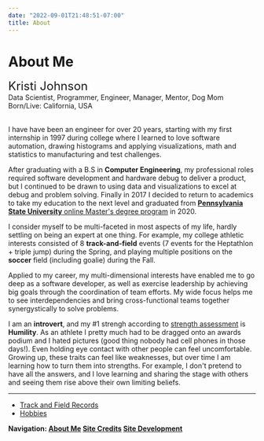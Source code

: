 ```yaml
---
date: "2022-09-01T21:48:51-07:00"
title: About
---
```


<!--- START PAGINATE FEATURE --->
<!--- #################### section 1 ########################### --->

<span class="about1">

# About Me

<font size = 5>
Kristi Johnson
</font>
<br/>
Data Scientist, Programmer, Engineer, Manager, Mentor, Dog Mom
<br/>
Born/Live: California, USA
<br/>
<br/>

I have have been an engineer for over 20 years, starting with my first internship in 1997 during college where I learned to love software automation, drawing histograms and applying visualizations, math and statistics to manufacturing and test challenges.  

After graduating with a B.S in **Computer Engineering**, my professional roles required software development and hardware debug to deliver a product, but I continued to be drawn to using data and visualizations to excel at debug and problem solving.  Finally in 2017 I decided to return to academics to take my education to the next level and graduated from [**Pennsylvania State University** online Master's degree program](https://bulletins.psu.edu/graduate/programs/majors/statistics/) in 2020.

I consider myself to be multi-faceted in most aspects of my life, hardly settling on being an expert at one thing.  For example, my college athletic interests consisted of 8 **track-and-field** events (7 events for the Heptathlon + triple jump) during the Spring, and playing multiple positions on the **soccer** field (including goalie) during the Fall.  

Applied to my career, my multi-dimensional interests have enabled me to go deep as a software developer, as well as exercise leadership by achieving big goals through the coordination of team efforts.  My wide focus helps me to see interdependencies and bring cross-functional teams together synergystically to solve problems.

I am an **introvert**, and my #1 strengh according to [strength assessment](https://www.viacharacter.org/) is **Humility**.  As an athlete I pretty much had to be dragged onto an awards podium and I hated pictures (good thing nobody had cell phones in those days!).  Even holding eye contact with other people can feel uncomfortable.  Growing up, these traits can feel like weaknesses, but over time I am learning how to turn them into strengths.  For example, I don't pretend to have all the answers, and I love learning and sharing the stage with others and seeing them rise above their own limiting beliefs.

</span> 

<!--- end about1 --->

<!--- ############################################### --->

<span class="about1-2" style="display:none">

### Most Memorable Career Moments

Top experiences that have shaped me include:

1. Living and working in **Haifa, Israel** for 2 months surrounding Rosh Hashanah
2. The adrenaline rush of a product "**Power-On**" and getting things to work under schedule pressure.
3. Achieving audacious goals through coordination of many people working together as a **team**
4. Company and Team celebrations where lifelong **friendships** are made

</span> 

<!--- ############################################### --->

<span class="about1-3" style="display:none">

### Track and Field Records

Just for fun, here are my college bests:

|Event             |Record       |
|:--------------   |:--------    |
|Heptathlon        | 4684 points |
|Long Jump         | 18'3"       |
|Triple Jump       | 38'3"       |
|High Jump         | 5'5"        |
|Javelin           | 148'2" (*)  |
|Shot Put          | 35'2"       |
|200m              | 26.9s       |
|100m Hurdles      | 15.9s       |
|800m              | let's not talk about that :-/ |

(*) National championship All-American and still holds the record at Chico State University (as of 2022).  This achievement landed me in [Chico's **Atehletic Hall-Of-Fame** 2018](https://chicowildcats.com/sports/2019/1/3/chico-state-hall-of-fame-class-of-2018.aspx), and inducted into my junior college [Diablo Valley College Athletic Hall of Fame](https://diablovalley.prestosports.com/HOF/HOF_2020) in 2020.  

</span> 

<!--- ############################################### --->

<span class="about1-4" style="display:none">

### Hobbies

**Travel**:

**Road Cycling**:
Riding 72 miles at 6500 ft of elevation around South Lake Tahoe, CA.  

**Mountain Biking**: Specialized full suspension StumpJumper

**Wellness**: [Beachbody On-Demand](https://www.beachbodyondemand.com/), Walking my dog.

**Martial Arts**: Black belt in Mui Thai kickboxing and self defense.

**Reading**: nonstop

**Movies**: comedy, action (never horror)

**Podcasts**: Brene Brown on Spotify

**Music**: From country (Dolly Parton) to hard rock (A7X), and seen them in concert too.

**Blog**: This is it, you're already here! :-)

</span> 

<!--- ############################################### --->

<span class="about1-link">

----------------------------------------------------------------------

* <a href="#" class="page1-3">Track and Field Records</a>
* <a href="#" class="page1-4">Hobbies</a>

</span>

<!--- end page1-2 --->

<!--- #################### STEP 2 ########################### --->
<span class="about2" style="display:none">

# Credits and Acknowledgement

This site was inspired by the ASA Committee on Career Development [Portfolio Project](https://ccdportfolio.netlify.app) written in Amstat news June 2022.  Source code and method follows the fantastic tutorial [bookdown](https://bookdown.org/yihui/blogdown/) by Yihui Xie, Amber Thomas, Alison Presmanes Hill (2022-08-08).
<br/>
Icon sources:
* <a href="https://www.freepnglogos.com/pics/logo-home-png">Logo Home from freepnglogos.com</a>
* <a href="https://www.freepnglogos.com/pics/512x512-logo">512x512 Logo from freepnglogos.com</a>
* <a href="https://www.freepnglogos.com/pics/linkedin-logo-png">Linkedin Logo from freepnglogos.com</a>



</span>

<!--- #################### STEP 3 ########################### --->
<span class="about3" style="display:none">

# Site Development

**<u>How this site is created</u>**
<br/>
This site is built using R language blogdown package and hosted from Netlify connected to my github source code.  I used the default theme that came by following the bookdown tutorial and then leveraged some bits from ccdportfolio's 'minimal' theme to add category and tag links on the home page above the blog title.  I like the concept to include those to assist users to find content they are looking for if the number of blog titles continue to increase.

</span>



<!--- #################### end of content ########################### 
--->

<p><b>Navigation: <span style="color: #3d85c6;">
<a href="#" class="page1">About Me</a>
<a href="#" class="page2">Site Credits</a>
<a href="#" class="page3">Site Development</a>
</b></p>

<!--- below code will show/hide sections based on which is selected --->

<script src="//ajax.googleapis.com/ajax/libs/jquery/1.11.1/jquery.min.js"></script>

<script style="text/javascript">
jQuery(document).ready(function(){
jQuery('.page1').click(function(){
jQuery('.about1').show();jQuery('.about1-link').show();
jQuery('.about1-2').hide();
jQuery('.about1-3').hide();
jQuery('.about1-4').hide();
jQuery('.about2').hide();
jQuery('.about3').hide();
jQuery('.window').scrollTo(0,0);
return false;
});
jQuery('.page1-2').click(function(){
jQuery('.about1').show();jQuery('.about1-link').show();
jQuery('.about1-2').show();
jQuery('.about1-3').hide();
jQuery('.about1-4').hide();
jQuery('.about2').hide();
jQuery('.about3').hide();
return false;
});
jQuery('.page1-3').click(function(){
jQuery('.about1').show();jQuery('.about1-link').show();
jQuery('.about1-2').hide();
jQuery('.about1-3').show();
jQuery('.about1-4').hide();
jQuery('.about2').hide();
jQuery('.about3').hide();
return false;
});
jQuery('.page1-4').click(function(){
jQuery('.about1').show();jQuery('.about1-link').show();
jQuery('.about1-2').hide();
jQuery('.about1-3').hide();
jQuery('.about1-4').show();
jQuery('.about2').hide();
jQuery('.about3').hide();
return false;
});
jQuery('.page2').click(function(){
jQuery('.about1').hide();
jQuery('.about1-2').hide();
jQuery('.about1-3').hide();
jQuery('.about1-4').hide();
jQuery('.about1-link').hide();
jQuery('.about2').show();
jQuery('.about3').hide();
jQuery('.window').scrollTo(0,0);
return false;
});
jQuery('.page3').click(function(){
jQuery('.about1').hide();
jQuery('.about1-2').hide();
jQuery('.about1-3').hide();
jQuery('.about1-4').hide();
jQuery('.about1-link').hide();
jQuery('.about2').hide();
jQuery('.about3').show();
jQuery('.window').scrollTo(0,0);
return false;
});
});
</script>

<!--- END PAGINATE FEATURE --->